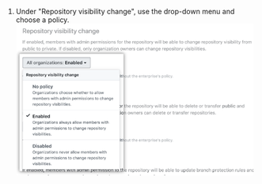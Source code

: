 1. Under "Repository visibility change", use the drop-down menu and choose a policy.
  ![Drop-down menu with repository visibility policy options](/assets/images/help/business-accounts/repository-visibility-policy-drop-down.png)
